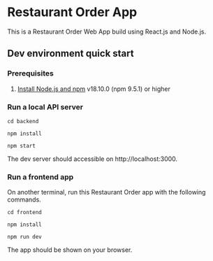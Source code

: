 # Restaurant Order App
This is a Restaurant Order Web App build using React.js and Node.js.

## Dev environment quick start

### Prerequisites

1. [Install Node.js and npm](https://nodejs.org/en/download/) v18.10.0 (npm 9.5.1) or higher

### Run a local API server

`cd backend`

`npm install`

`npm start`

The dev server should accessible on http://localhost:3000. 

### Run a frontend app

On another terminal, run this Restaurant Order app with the following commands.

`cd frontend`

`npm install`

`npm run dev`

The app should be shown on your browser.
